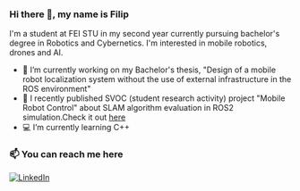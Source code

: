 ### Hi there 👋, my name is Filip

I'm a student at FEI STU in my second year currently pursuing bachelor's degree in Robotics and Cybernetics. I'm interested in mobile robotics, drones and AI.
<!--**Fleppe/Fleppe** is a ✨ _special_ ✨ repository because its `README.md` (this file) appears on your GitHub profile.
Here are some ideas to get you started:
-->
- 🤖 I’m currently working on my Bachelor's thesis, "Design of a mobile robot localization system without the use of external infrastructure in the ROS environment"
- 🚀 I recently published SVOC (student research activity) project "Mobile Robot Control" about SLAM algorithm evaluation in ROS2 simulation.Check it out [here](https://github.com/Fleppe/SVOC/blob/master/mobile_robot_control.pdf)
- 💻 I’m currently learning C++

### 📫 You can reach me here

[![LinkedIn](https://img.shields.io/badge/-LinkedIn-blue?style=flat-square&logo=Linkedin&logoColor=white)]((https://www.linkedin.com/in/kralf/))

